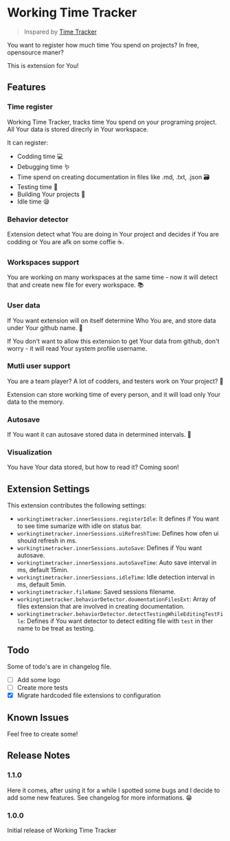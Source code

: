 # Working Time Tracker

> Inspared by [Time Tracker](https://github.com/AlexBlade/vscode-time-tracker)

You want to register how much time You spend on projects? In free, opensource maner?

This is extension for You!

## Features

### Time register

Working Time Tracker, tracks time You spend on your programing project. All Your data is stored direcrly in Your workspace. 

It can register:

* Codding time 💻
* Debugging time 🪱
* Time spend on creating documentation in files like .md, .txt, .json 🗃️
* Testing time 🤖
* Building Your projects 🔨
* Idle time 😪

### Behavior detector

Extension detect what You are doing in Your project and decides if You are codding or You are afk on some coffie ☕.

### Workspaces support

You are working on many workspaces at the same time - now it will detect that and create new file for every workspace. 📚

### User data

If You want extension will on itself determine Who You are, and store data under Your github name. 🥸

If You don't want to allow this extension to get Your data from github, don't worry - it will read Your system profile username. 

### Mutli user support

You are a team player? A lot of codders, and testers work on Your project? 🙋

Extension can store working time of every person, and it will load only Your data to the memory. 


### Autosave

If You want it can autosave stored data in determined intervals. 💾

### Visualization

You have Your data stored, but how to read it? 
Coming soon!

## Extension Settings

This extension contributes the following settings:

* `workingtimetracker.innerSessions.registerIdle`: It defines if You want to see time sumarize with idle on status bar. 
* `workingtimetracker.innerSessions.uiRefreshTime`: Defines how ofen ui should refresh in ms.
* `workingtimetracker.innerSessions.autoSave`: Defines if You want autosave.
* `workingtimetracker.innerSessions.autoSaveTime`: Auto save interval in ms, default 15min.
* `workingtimetracker.innerSessions.idleTime`: Idle detection interval in ms, default 5min.
* `workingtimetracker.fileName`: Saved sessions filename.
* `workingtimetracker.behaviorDetector.doumentationFilesExt`: Array of files extension that are involved in creating documentation.
* `workingtimetracker.behaviorDetector.detectTestingWhileEditingTestFile`: Defines if You want detector to detect editing file with `test` in ther name to be treat as testing.

## Todo

Some of todo's are in changelog file.

- [ ] Add some logo
- [ ] Create more tests
- [x] Migrate hardcoded file extensions to configuration

## Known Issues

Feel free to create some!

## Release Notes

### 1.1.0

Here it comes, after using it for a while I spotted some bugs and I decide to add some new features. 
See changelog for more informations. 😁

### 1.0.0

Initial release of Working Time Tracker

